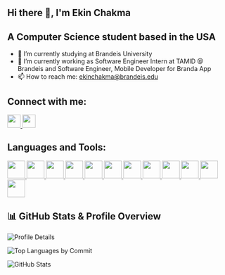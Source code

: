 ## Hi there 👋, I'm Ekin Chakma

## A Computer Science student based in the USA

- 🌱 I’m currently studying at Brandeis University
- 🔭 I’m currently working as Software Engineer Intern at TAMID @ Brandeis and Software Engineer, Mobile Developer for Branda App
- 📫 How to reach me: ekinchakma@brandeis.edu

## Connect with me:
<a href="https://www.linkedin.com/in/ekinchakma/">
  <img src="https://upload.wikimedia.org/wikipedia/commons/c/ca/LinkedIn_logo_initials.png" width="30px">
</a>
<a href="https://www.facebook.com/profile.php?id=100009290268017">
  <img src="https://upload.wikimedia.org/wikipedia/commons/5/51/Facebook_f_logo_%282019%29.svg" width="30px">
</a>

## Languages and Tools:
<p align="left">
  <a href="https://www.cprogramming.com/">
    <img src="https://cdn.jsdelivr.net/gh/devicons/devicon/icons/c/c-original.svg" width="40" height="40"/>
  </a>
  <a href="https://www.w3schools.com/cpp/">
    <img src="https://cdn.jsdelivr.net/gh/devicons/devicon/icons/cplusplus/cplusplus-original.svg" width="40" height="40"/>
  </a>
  <a href="https://www.java.com/en/">
    <img src="https://cdn.jsdelivr.net/gh/devicons/devicon/icons/java/java-original.svg" width="40" height="40"/>
  </a>
  <a href="https://developer.mozilla.org/en-US/docs/Web/JavaScript">
   <img src="https://cdn.jsdelivr.net/gh/devicons/devicon/icons/javascript/javascript-original.svg" width="40" height="40"/>
  </a>
  <a href="https://www.python.org/">
   <img src="https://cdn.jsdelivr.net/gh/devicons/devicon/icons/python/python-original.svg" width="40" height="40"/>
  </a>
  <a href="https://www.w3.org/html/">
   <img src="https://cdn.jsdelivr.net/gh/devicons/devicon/icons/html5/html5-original.svg" width="40" height="40"/>
  </a>
  <a href="https://www.w3schools.com/css/">
   <img src="https://cdn.jsdelivr.net/gh/devicons/devicon/icons/css3/css3-original.svg" width="40" height="40"/>
  </a>
  <a href="https://react.dev/">
   <img src="https://cdn.jsdelivr.net/gh/devicons/devicon/icons/react/react-original.svg" width="40" height="40"/>
  </a>
  <a href="https://www.postgresql.org/">
   <img src="https://cdn.jsdelivr.net/gh/devicons/devicon/icons/postgresql/postgresql-original.svg" width="40" height="40"/>
  </a> 
  <a href="https://kotlinlang.org/">
   <img src="https://cdn.jsdelivr.net/gh/devicons/devicon/icons/kotlin/kotlin-original.svg" width="40" height="40"/>
  </a>
  <a href="https://nextjs.org/">
   <img src="https://cdn.jsdelivr.net/gh/devicons/devicon/icons/nextjs/nextjs-original.svg" width="40" height="40"/>
  </a>
  <a href="https://www.mongodb.com/">
   <img src="https://cdn.jsdelivr.net/gh/devicons/devicon/icons/mongodb/mongodb-original.svg" width="40" height="40"/>
  </a>  
</p>

## 📊 GitHub Stats & Profile Overview
![Profile Details](http://github-profile-summary-cards.vercel.app/api/cards/profile-details?username=ekin2038&theme=dracula)

![Top Languages by Commit](http://github-profile-summary-cards.vercel.app/api/cards/most-commit-language?username=ekin2038&theme=dracula)

![GitHub Stats](http://github-profile-summary-cards.vercel.app/api/cards/stats?username=ekin2038&theme=dracula)

<!--
**ekin2038/ekin2038** is a ✨ _special_ ✨ repository because its `README.md` (this file) appears on your GitHub profile.

Here are some ideas to get you started:

- 🔭 I’m currently working on ...
- 🌱 I’m currently learning ...
- 👯 I’m looking to collaborate on ...
- 🤔 I’m looking for help with ...
- 💬 Ask me about ...
- 📫 How to reach me: ...
- 😄 Pronouns: ...
- ⚡ Fun fact: ...
-->
